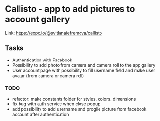 # Callisto - app to add pictures to account gallery

Link: https://expo.io/@svitlanaiefremova/callisto

## Tasks

- Authentication with Facebook
- Possibility to add photo from camera and camera roll to the app gallery
- User account page with possibility to fill username field and make user avatar (from camera or camera roll)

### TODO

 - refactor: make constants folder for styles, colors, dimensions
 - fix bug with auth service when close popup
 - add possibility to add username and progile picture from facebook account after authentication

